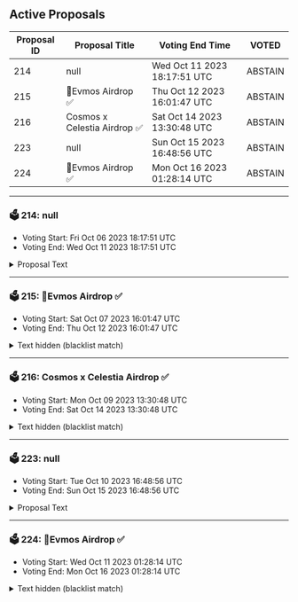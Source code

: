 ## Active Proposals

| Proposal ID | Proposal Title | Voting End Time | VOTED |
|-------------|----------------|-----------------|-------|
| 214 | null | Wed Oct 11 2023 18:17:51 UTC | ABSTAIN |
| 215 | 💎Evmos Airdrop ✅ | Thu Oct 12 2023 16:01:47 UTC | ABSTAIN |
| 216 | Cosmos x Celestia Airdrop ✅ | Sat Oct 14 2023 13:30:48 UTC | ABSTAIN |
| 223 | null | Sun Oct 15 2023 16:48:56 UTC | ABSTAIN |
| 224 | 💎Evmos Airdrop ✅ | Mon Oct 16 2023 01:28:14 UTC | ABSTAIN |

---

### 🗳 214: null
- Voting Start: Fri Oct 06 2023 18:17:51 UTC
- Voting End: Wed Oct 11 2023 18:17:51 UTC

<details>
<summary>Proposal Text</summary>
 
null
</details>

---

### 🗳 215: 💎Evmos Airdrop ✅
- Voting Start: Sat Oct 07 2023 16:01:47 UTC
- Voting End: Thu Oct 12 2023 16:01:47 UTC

<details>
<summary>Text hidden (blacklist match)</summary>
 
</details>

---

### 🗳 216: Cosmos x Celestia Airdrop ✅
- Voting Start: Mon Oct 09 2023 13:30:48 UTC
- Voting End: Sat Oct 14 2023 13:30:48 UTC

<details>
<summary>Text hidden (blacklist match)</summary>
 
</details>

---

### 🗳 223: null
- Voting Start: Tue Oct 10 2023 16:48:56 UTC
- Voting End: Sun Oct 15 2023 16:48:56 UTC

<details>
<summary>Proposal Text</summary>
 
null
</details>

---

### 🗳 224: 💎Evmos Airdrop ✅
- Voting Start: Wed Oct 11 2023 01:28:14 UTC
- Voting End: Mon Oct 16 2023 01:28:14 UTC

<details>
<summary>Text hidden (blacklist match)</summary>
 
</details>

